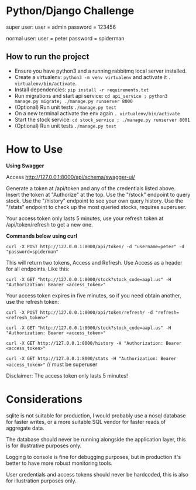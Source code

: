 # Python/Django Challenge

super user:
user = admin
password = 123456

normal user:
user = peter
password = spiderman

## How to run the project
* Ensure you have python3 and a running rabbitmq local server installed.
* Create a virtualenv: `python3 -m venv virtualenv` and activate it `. virtualenv/bin/activate`.
* Install dependencies: `pip install -r requirements.txt`
* Run migrations and start api service: `cd api_service ; python3 manage.py migrate; ./manage.py runserver 8000`
* (Optional) Run unit tests `./manage.py test`
* On a new terminal activate the env again `. virtualenv/bin/activate`
* Start the stock service: `cd stock_service ; ./manage.py runserver 8001`
* (Optional) Run unit tests `./manage.py test`


# How to Use

**Using Swagger**

Access http://127.0.0.1:8000/api/schema/swagger-ui/

Generate a token at /api/token and any of the credentials listed above.
Insert the token at "Authorize" at the top.
Use the "/stock" endpoint to query stock.
Use the "/history" endpoint to see your own query history.
Use the "/stats" endpoint to check up the most queried stocks, requires superuser.

Your access token only lasts 5 minutes, use your refresh token at /api/token/refresh to get a new one.

**Commands below using curl**

`curl -X POST http://127.0.0.1:8000/api/token/ -d "username=peter" -d "password=spiderman"`

This will return two tokens, Access and Refresh. Use Access as a header for all endpoints. Like this:

`curl -X GET "http://127.0.0.1:8000/stock?stock_code=aapl.us" -H "Authorization: Bearer <access_token>"`

Your access token expires in five minutes, so if you need obtain another, use the refresh token:

`curl -X POST http://127.0.0.1:8000/api/token/refresh/ -d "refresh=<refresh_token>"`

`curl -X GET "http://127.0.0.1:8000/stock?stock_code=aapl.us" -H "Authorization: Bearer <access_token>"`

`curl -X GET http://127.0.0.1:8000/history -H "Authorization: Bearer <access_token>"`

`curl -X GET http://127.0.0.1:8000/stats -H "Authorization: Bearer <access_token>"` // must be superuser

Disclaimer: The access token only lasts 5 minutes!

# Considerations

sqlite is not suitable for production, I would probably use a nosql database for faster writes, or a more suitable SQL vendor for faster reads of aggregate data.

The database should never be running alongside the application layer, this is for illustrative purposes only.

Logging to console is fine for debugging purposes, but in production it's better to have more robust monitoring tools.

User credentials and access tokens should never be hardcoded, this is also for illustration purposes only.
